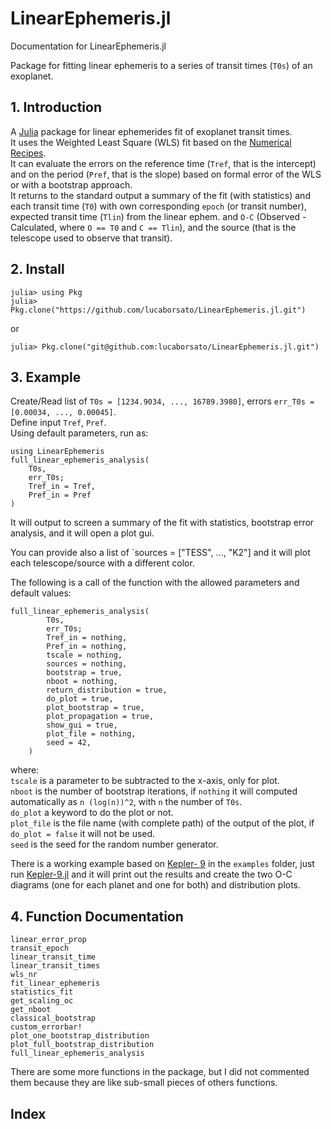 # LinearEphemeris.jl

Documentation for LinearEphemeris.jl

Package for fitting linear ephemeris to a series of transit times (`T0s`) of an exoplanet.  

## 1. Introduction  

A [Julia](https://julialang.org/) package for linear ephemerides fit of exoplanet transit times.  
It uses the Weighted Least Square (WLS) fit based on the [Numerical Recipes](https://ui.adsabs.harvard.edu/abs/1992nrfa.book.....P/abstract).  
It can evaluate the errors on the reference time (`Tref`, that is the intercept) and on the period (`Pref`, that is the slope) based on formal error of the WLS or with a bootstrap approach.  
It returns to the standard output a summary of the fit (with statistics) and each transit time (`T0`) with own corresponding `epoch` (or transit number), expected transit time (`Tlin`) from the linear ephem. and `O-C` (Observed - Calculated, where `O == T0` and `C == Tlin`), and the source (that is the telescope used to observe that transit).  

## 2. Install  

```
julia> using Pkg
julia> Pkg.clone("https://github.com/lucaborsato/LinearEphemeris.jl.git")
```
or  
```
julia> Pkg.clone("git@github.com:lucaborsato/LinearEphemeris.jl.git")
```

## 3. Example  

Create/Read list of `T0s = [1234.9034, ..., 16789.3980]`, errors `err_T0s = [0.00034, ..., 0.00045]`.  
Define input `Tref`, `Pref`.  
Using default parameters, run as:  

```
using LinearEphemeris
full_linear_ephemeris_analysis(
    T0s,
    err_T0s;
    Tref_in = Tref,
    Pref_in = Pref
)
```
It will output to screen a summary of the fit with statistics, bootstrap error analysis, and it will open a plot gui.  

You can provide also a list of `sources = ["TESS", ..., "K2"] and it will plot each telescope/source with a different color.  

The following is a call of the function with the allowed parameters and default values:  

```
full_linear_ephemeris_analysis(
        T0s,
        err_T0s;
        Tref_in = nothing,
        Pref_in = nothing,
        tscale = nothing,
        sources = nothing,
        bootstrap = true,
        nboot = nothing,
        return_distribution = true,
        do_plot = true,
        plot_bootstrap = true,
        plot_propagation = true,
        show_gui = true,
        plot_file = nothing,
        seed = 42,
    )
```

where:  
`tscale` is a parameter to be subtracted to the x-axis, only for plot.  
`nboot` is the number of bootstrap iterations, if `nothing` it will computed automatically as `n (log(n))^2`, with `n` the number of `T0s`.  
`do_plot` a keyword to do the plot or not.  
`plot_file` is the file name (with complete path) of the output of the plot, if `do_plot = false` it will not be used.  
`seed` is the seed for the random number generator.  

There is a working example based on [Kepler- 9](https://ui.adsabs.harvard.edu/abs/2019MNRAS.484.3233B/abstract) in the `examples` folder, 
just run [Kepler-9.jl](examples/Kepler-9.jl) and it will print out the results and create the two O-C diagrams (one for each planet and one for both) and distribution plots.  

## 4. Function Documentation

```@docs
linear_error_prop
transit_epoch
linear_transit_time
linear_transit_times
wls_nr
fit_linear_ephemeris
statistics_fit
get_scaling_oc
get_nboot
classical_bootstrap
custom_errorbar!
plot_one_bootstrap_distribution
plot_full_bootstrap_distribution
full_linear_ephemeris_analysis
```

There are some more functions in the package, but I did not commented them because they are like sub-small pieces of others functions.  

## Index
 
```@index
```